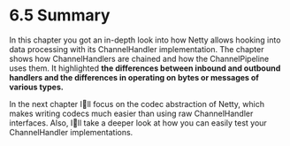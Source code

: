 # 6.5 Summary

 In this chapter you got an in-depth look into how Netty allows hooking into data processing with its ChannelHandler implementation. The chapter shows how ChannelHandlers are chained and how the ChannelPipeline uses them. It highlighted **the differences between inbound and outbound handlers and the differences in operating on bytes or messages of various types.**

 In the next chapter Ill focus on the codec abstraction of Netty, which makes writing codecs much easier than using raw ChannelHandler interfaces. Also, Ill take a deeper look at how you can easily test your ChannelHandler implementations.

